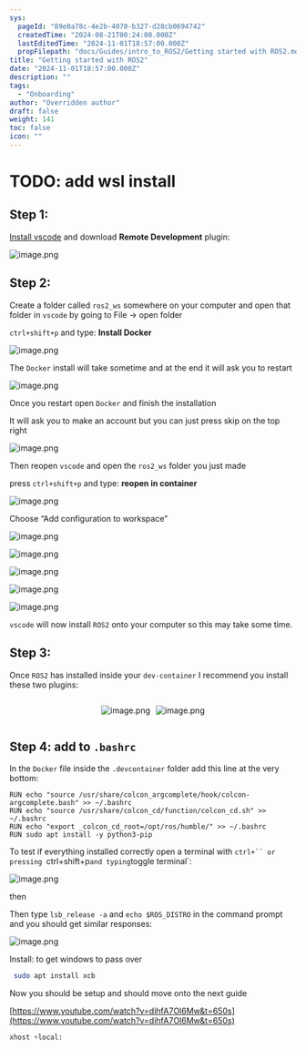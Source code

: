 ```yaml
---
sys:
  pageId: "89e0a78c-4e2b-4070-b327-d28cb0694742"
  createdTime: "2024-08-21T00:24:00.000Z"
  lastEditedTime: "2024-11-01T18:57:00.000Z"
  propFilepath: "docs/Guides/intro_to_ROS2/Getting started with ROS2.md"
title: "Getting started with ROS2"
date: "2024-11-01T18:57:00.000Z"
description: ""
tags:
  - "Onboarding"
author: "Overridden author"
draft: false
weight: 141
toc: false
icon: ""
---
```


# TODO: add wsl install

## Step 1:

[Install vscode](https://code.visualstudio.com/download) and download **Remote Development** plugin:

![image.png](https://prod-files-secure.s3.us-west-2.amazonaws.com/d518164a-d88e-44d1-a4ee-3adb3bd8bce0/efb52993-1881-4a40-b95e-6f020334f022/image.png?X-Amz-Algorithm=AWS4-HMAC-SHA256&X-Amz-Content-Sha256=UNSIGNED-PAYLOAD&X-Amz-Credential=ASIAZI2LB4663ES4YLDH%2F20250208%2Fus-west-2%2Fs3%2Faws4_request&X-Amz-Date=20250208T070106Z&X-Amz-Expires=3600&X-Amz-Security-Token=IQoJb3JpZ2luX2VjEG8aCXVzLXdlc3QtMiJHMEUCIQDKTfLRNr2QC735eI1Kdg6SOmfIsS0y1pWInixO7ckonAIgY%2FanUtFwkfaAOVpP3Y%2BOeAUrzJSIueLGIHst0UiVwMUqiAQIh%2F%2F%2F%2F%2F%2F%2F%2F%2F%2F%2FARAAGgw2Mzc0MjMxODM4MDUiDO%2B2NIf0T8wKabMMPCrcA%2FWymeYkIsR5yHJSMkjNSF1mD%2FLVdMFTkxWDBxa%2BffOIDncRUkedW0MIlvtm%2Bd4L%2FYFaVFh%2FX9nYXjaIpAxL1Ftrsv6aIN7olDH5JqxcAOAIq3I6%2FTy%2FsGzk%2BzFyoStgYTRtWsMSJ9%2BGAg%2BJhH8ndQ1wG0KJvdG1IYTpMcMcwmT51UtbPnP9wtmqvIVeKqQGvhUcGdvGUswGdgCzG7%2BmrmAdrzgF6q2LMcy0LA%2B7Ch%2FoExCSUqpookpvJZ33kD1F10o6dQjhK2hhWpkR5Ec8DoiFGi347m%2FpdDfwEV3MSWbYDyyajNSnNdJpaSmk3hmsjwEFgh8hSxOPuLWOEMKhspg8DngmQ%2BM1tImhQNXRxWi64WbfTw9v6w9E%2FVoTO1ShJpT4yyYAsjsytEMCLMV6TvAFQ1mi9zKzMBs%2F1lZtlFxPZeF%2BWTZ9vjgOA5232jf5bHC0XS1ZLLyyMY9cNhene%2B6%2BRX08lLu7fRjVCHna81WBhzEKTNPENqmZAOOo4hfRoiEjidA8qt4KYHd63gJtPo3XaaL0Y2pCcGvNGtZNTHVx7MGTxf%2FdOY347pBYaVx23BN3Q9lHqcPcuw05Um37nz0F7yKvWmj6pkJy%2Flw9c7Y%2Fr0R2Gvn%2B8Twikh0EMLzwm70GOqUByhIhxBxhlKJJZlgc03T9OmpSnOGSB7ih8tX1U%2FoxwEh3Sx3KjHbK4t8Z7PzR8jS00Sh25eTRdq7rQCXi9SB2eZo4j4rxmE%2Fv9778T%2BUR%2FF%2F0IHp0gPx%2BN%2F%2Bx6m2hQ06YTlUiHf2FKzOweTiE17PpFNyFe%2B8Fmbni1xNn99%2BFlCbmJMDBNxyh%2FeJawSA4aaoxk%2FROpxkeYhOdNMEXnHvULLOHxOci&X-Amz-Signature=844bd6208fae52afa4bde70e2f0d7b67993e5fa9db06afd4392c7aa7fd8022dc&X-Amz-SignedHeaders=host&x-id=GetObject)

## Step 2:

Create a folder called `ros2_ws` somewhere on your computer and open that folder in `vscode` by going to File → open folder 

`ctrl+shift+p` and type: **Install Docker**

![image.png](https://prod-files-secure.s3.us-west-2.amazonaws.com/d518164a-d88e-44d1-a4ee-3adb3bd8bce0/2269dc0e-1cd5-47ff-bceb-c04ad9b2eab0/image.png?X-Amz-Algorithm=AWS4-HMAC-SHA256&X-Amz-Content-Sha256=UNSIGNED-PAYLOAD&X-Amz-Credential=ASIAZI2LB4663ES4YLDH%2F20250208%2Fus-west-2%2Fs3%2Faws4_request&X-Amz-Date=20250208T070106Z&X-Amz-Expires=3600&X-Amz-Security-Token=IQoJb3JpZ2luX2VjEG8aCXVzLXdlc3QtMiJHMEUCIQDKTfLRNr2QC735eI1Kdg6SOmfIsS0y1pWInixO7ckonAIgY%2FanUtFwkfaAOVpP3Y%2BOeAUrzJSIueLGIHst0UiVwMUqiAQIh%2F%2F%2F%2F%2F%2F%2F%2F%2F%2F%2FARAAGgw2Mzc0MjMxODM4MDUiDO%2B2NIf0T8wKabMMPCrcA%2FWymeYkIsR5yHJSMkjNSF1mD%2FLVdMFTkxWDBxa%2BffOIDncRUkedW0MIlvtm%2Bd4L%2FYFaVFh%2FX9nYXjaIpAxL1Ftrsv6aIN7olDH5JqxcAOAIq3I6%2FTy%2FsGzk%2BzFyoStgYTRtWsMSJ9%2BGAg%2BJhH8ndQ1wG0KJvdG1IYTpMcMcwmT51UtbPnP9wtmqvIVeKqQGvhUcGdvGUswGdgCzG7%2BmrmAdrzgF6q2LMcy0LA%2B7Ch%2FoExCSUqpookpvJZ33kD1F10o6dQjhK2hhWpkR5Ec8DoiFGi347m%2FpdDfwEV3MSWbYDyyajNSnNdJpaSmk3hmsjwEFgh8hSxOPuLWOEMKhspg8DngmQ%2BM1tImhQNXRxWi64WbfTw9v6w9E%2FVoTO1ShJpT4yyYAsjsytEMCLMV6TvAFQ1mi9zKzMBs%2F1lZtlFxPZeF%2BWTZ9vjgOA5232jf5bHC0XS1ZLLyyMY9cNhene%2B6%2BRX08lLu7fRjVCHna81WBhzEKTNPENqmZAOOo4hfRoiEjidA8qt4KYHd63gJtPo3XaaL0Y2pCcGvNGtZNTHVx7MGTxf%2FdOY347pBYaVx23BN3Q9lHqcPcuw05Um37nz0F7yKvWmj6pkJy%2Flw9c7Y%2Fr0R2Gvn%2B8Twikh0EMLzwm70GOqUByhIhxBxhlKJJZlgc03T9OmpSnOGSB7ih8tX1U%2FoxwEh3Sx3KjHbK4t8Z7PzR8jS00Sh25eTRdq7rQCXi9SB2eZo4j4rxmE%2Fv9778T%2BUR%2FF%2F0IHp0gPx%2BN%2F%2Bx6m2hQ06YTlUiHf2FKzOweTiE17PpFNyFe%2B8Fmbni1xNn99%2BFlCbmJMDBNxyh%2FeJawSA4aaoxk%2FROpxkeYhOdNMEXnHvULLOHxOci&X-Amz-Signature=be817a8b69116856baa27de8d2c90932f90bf8628e5c9dae5be0f0376d4b58e7&X-Amz-SignedHeaders=host&x-id=GetObject)

The `Docker` install will take sometime and at the end it will ask you to restart

![image.png](https://prod-files-secure.s3.us-west-2.amazonaws.com/d518164a-d88e-44d1-a4ee-3adb3bd8bce0/ed233f78-be33-4b1f-b89c-9c346c0e961e/image.png?X-Amz-Algorithm=AWS4-HMAC-SHA256&X-Amz-Content-Sha256=UNSIGNED-PAYLOAD&X-Amz-Credential=ASIAZI2LB4663ES4YLDH%2F20250208%2Fus-west-2%2Fs3%2Faws4_request&X-Amz-Date=20250208T070106Z&X-Amz-Expires=3600&X-Amz-Security-Token=IQoJb3JpZ2luX2VjEG8aCXVzLXdlc3QtMiJHMEUCIQDKTfLRNr2QC735eI1Kdg6SOmfIsS0y1pWInixO7ckonAIgY%2FanUtFwkfaAOVpP3Y%2BOeAUrzJSIueLGIHst0UiVwMUqiAQIh%2F%2F%2F%2F%2F%2F%2F%2F%2F%2F%2FARAAGgw2Mzc0MjMxODM4MDUiDO%2B2NIf0T8wKabMMPCrcA%2FWymeYkIsR5yHJSMkjNSF1mD%2FLVdMFTkxWDBxa%2BffOIDncRUkedW0MIlvtm%2Bd4L%2FYFaVFh%2FX9nYXjaIpAxL1Ftrsv6aIN7olDH5JqxcAOAIq3I6%2FTy%2FsGzk%2BzFyoStgYTRtWsMSJ9%2BGAg%2BJhH8ndQ1wG0KJvdG1IYTpMcMcwmT51UtbPnP9wtmqvIVeKqQGvhUcGdvGUswGdgCzG7%2BmrmAdrzgF6q2LMcy0LA%2B7Ch%2FoExCSUqpookpvJZ33kD1F10o6dQjhK2hhWpkR5Ec8DoiFGi347m%2FpdDfwEV3MSWbYDyyajNSnNdJpaSmk3hmsjwEFgh8hSxOPuLWOEMKhspg8DngmQ%2BM1tImhQNXRxWi64WbfTw9v6w9E%2FVoTO1ShJpT4yyYAsjsytEMCLMV6TvAFQ1mi9zKzMBs%2F1lZtlFxPZeF%2BWTZ9vjgOA5232jf5bHC0XS1ZLLyyMY9cNhene%2B6%2BRX08lLu7fRjVCHna81WBhzEKTNPENqmZAOOo4hfRoiEjidA8qt4KYHd63gJtPo3XaaL0Y2pCcGvNGtZNTHVx7MGTxf%2FdOY347pBYaVx23BN3Q9lHqcPcuw05Um37nz0F7yKvWmj6pkJy%2Flw9c7Y%2Fr0R2Gvn%2B8Twikh0EMLzwm70GOqUByhIhxBxhlKJJZlgc03T9OmpSnOGSB7ih8tX1U%2FoxwEh3Sx3KjHbK4t8Z7PzR8jS00Sh25eTRdq7rQCXi9SB2eZo4j4rxmE%2Fv9778T%2BUR%2FF%2F0IHp0gPx%2BN%2F%2Bx6m2hQ06YTlUiHf2FKzOweTiE17PpFNyFe%2B8Fmbni1xNn99%2BFlCbmJMDBNxyh%2FeJawSA4aaoxk%2FROpxkeYhOdNMEXnHvULLOHxOci&X-Amz-Signature=cd698edd61d98149a89699d132da75f62475e1e77b417ce0cff021f9f4ee27ea&X-Amz-SignedHeaders=host&x-id=GetObject)

Once you restart open `Docker` and finish the installation

It will ask you to make an account but you can just press skip on the top right

![image.png](https://prod-files-secure.s3.us-west-2.amazonaws.com/d518164a-d88e-44d1-a4ee-3adb3bd8bce0/21010ad9-1659-4fd9-9f59-9932a09b2a3d/image.png?X-Amz-Algorithm=AWS4-HMAC-SHA256&X-Amz-Content-Sha256=UNSIGNED-PAYLOAD&X-Amz-Credential=ASIAZI2LB4663ES4YLDH%2F20250208%2Fus-west-2%2Fs3%2Faws4_request&X-Amz-Date=20250208T070106Z&X-Amz-Expires=3600&X-Amz-Security-Token=IQoJb3JpZ2luX2VjEG8aCXVzLXdlc3QtMiJHMEUCIQDKTfLRNr2QC735eI1Kdg6SOmfIsS0y1pWInixO7ckonAIgY%2FanUtFwkfaAOVpP3Y%2BOeAUrzJSIueLGIHst0UiVwMUqiAQIh%2F%2F%2F%2F%2F%2F%2F%2F%2F%2F%2FARAAGgw2Mzc0MjMxODM4MDUiDO%2B2NIf0T8wKabMMPCrcA%2FWymeYkIsR5yHJSMkjNSF1mD%2FLVdMFTkxWDBxa%2BffOIDncRUkedW0MIlvtm%2Bd4L%2FYFaVFh%2FX9nYXjaIpAxL1Ftrsv6aIN7olDH5JqxcAOAIq3I6%2FTy%2FsGzk%2BzFyoStgYTRtWsMSJ9%2BGAg%2BJhH8ndQ1wG0KJvdG1IYTpMcMcwmT51UtbPnP9wtmqvIVeKqQGvhUcGdvGUswGdgCzG7%2BmrmAdrzgF6q2LMcy0LA%2B7Ch%2FoExCSUqpookpvJZ33kD1F10o6dQjhK2hhWpkR5Ec8DoiFGi347m%2FpdDfwEV3MSWbYDyyajNSnNdJpaSmk3hmsjwEFgh8hSxOPuLWOEMKhspg8DngmQ%2BM1tImhQNXRxWi64WbfTw9v6w9E%2FVoTO1ShJpT4yyYAsjsytEMCLMV6TvAFQ1mi9zKzMBs%2F1lZtlFxPZeF%2BWTZ9vjgOA5232jf5bHC0XS1ZLLyyMY9cNhene%2B6%2BRX08lLu7fRjVCHna81WBhzEKTNPENqmZAOOo4hfRoiEjidA8qt4KYHd63gJtPo3XaaL0Y2pCcGvNGtZNTHVx7MGTxf%2FdOY347pBYaVx23BN3Q9lHqcPcuw05Um37nz0F7yKvWmj6pkJy%2Flw9c7Y%2Fr0R2Gvn%2B8Twikh0EMLzwm70GOqUByhIhxBxhlKJJZlgc03T9OmpSnOGSB7ih8tX1U%2FoxwEh3Sx3KjHbK4t8Z7PzR8jS00Sh25eTRdq7rQCXi9SB2eZo4j4rxmE%2Fv9778T%2BUR%2FF%2F0IHp0gPx%2BN%2F%2Bx6m2hQ06YTlUiHf2FKzOweTiE17PpFNyFe%2B8Fmbni1xNn99%2BFlCbmJMDBNxyh%2FeJawSA4aaoxk%2FROpxkeYhOdNMEXnHvULLOHxOci&X-Amz-Signature=36994cccf508541995f735554ba9c21f6b11bd02b7b1922135801a850b9ce237&X-Amz-SignedHeaders=host&x-id=GetObject)

Then reopen `vscode` and open the `ros2_ws` folder you just made

press `ctrl+shift+p` and type: **reopen in container**

![image.png](https://prod-files-secure.s3.us-west-2.amazonaws.com/d518164a-d88e-44d1-a4ee-3adb3bd8bce0/4e93b8c2-41ad-488c-8095-c74205196118/image.png?X-Amz-Algorithm=AWS4-HMAC-SHA256&X-Amz-Content-Sha256=UNSIGNED-PAYLOAD&X-Amz-Credential=ASIAZI2LB4663ES4YLDH%2F20250208%2Fus-west-2%2Fs3%2Faws4_request&X-Amz-Date=20250208T070106Z&X-Amz-Expires=3600&X-Amz-Security-Token=IQoJb3JpZ2luX2VjEG8aCXVzLXdlc3QtMiJHMEUCIQDKTfLRNr2QC735eI1Kdg6SOmfIsS0y1pWInixO7ckonAIgY%2FanUtFwkfaAOVpP3Y%2BOeAUrzJSIueLGIHst0UiVwMUqiAQIh%2F%2F%2F%2F%2F%2F%2F%2F%2F%2F%2FARAAGgw2Mzc0MjMxODM4MDUiDO%2B2NIf0T8wKabMMPCrcA%2FWymeYkIsR5yHJSMkjNSF1mD%2FLVdMFTkxWDBxa%2BffOIDncRUkedW0MIlvtm%2Bd4L%2FYFaVFh%2FX9nYXjaIpAxL1Ftrsv6aIN7olDH5JqxcAOAIq3I6%2FTy%2FsGzk%2BzFyoStgYTRtWsMSJ9%2BGAg%2BJhH8ndQ1wG0KJvdG1IYTpMcMcwmT51UtbPnP9wtmqvIVeKqQGvhUcGdvGUswGdgCzG7%2BmrmAdrzgF6q2LMcy0LA%2B7Ch%2FoExCSUqpookpvJZ33kD1F10o6dQjhK2hhWpkR5Ec8DoiFGi347m%2FpdDfwEV3MSWbYDyyajNSnNdJpaSmk3hmsjwEFgh8hSxOPuLWOEMKhspg8DngmQ%2BM1tImhQNXRxWi64WbfTw9v6w9E%2FVoTO1ShJpT4yyYAsjsytEMCLMV6TvAFQ1mi9zKzMBs%2F1lZtlFxPZeF%2BWTZ9vjgOA5232jf5bHC0XS1ZLLyyMY9cNhene%2B6%2BRX08lLu7fRjVCHna81WBhzEKTNPENqmZAOOo4hfRoiEjidA8qt4KYHd63gJtPo3XaaL0Y2pCcGvNGtZNTHVx7MGTxf%2FdOY347pBYaVx23BN3Q9lHqcPcuw05Um37nz0F7yKvWmj6pkJy%2Flw9c7Y%2Fr0R2Gvn%2B8Twikh0EMLzwm70GOqUByhIhxBxhlKJJZlgc03T9OmpSnOGSB7ih8tX1U%2FoxwEh3Sx3KjHbK4t8Z7PzR8jS00Sh25eTRdq7rQCXi9SB2eZo4j4rxmE%2Fv9778T%2BUR%2FF%2F0IHp0gPx%2BN%2F%2Bx6m2hQ06YTlUiHf2FKzOweTiE17PpFNyFe%2B8Fmbni1xNn99%2BFlCbmJMDBNxyh%2FeJawSA4aaoxk%2FROpxkeYhOdNMEXnHvULLOHxOci&X-Amz-Signature=12b9ce39b43eea65d82bcc6e964644a53b70da7af50f28217fd716904863b601&X-Amz-SignedHeaders=host&x-id=GetObject)

Choose “Add configuration to workspace”

![image.png](https://prod-files-secure.s3.us-west-2.amazonaws.com/d518164a-d88e-44d1-a4ee-3adb3bd8bce0/9560b282-5060-4989-ba37-97e7b2c22476/image.png?X-Amz-Algorithm=AWS4-HMAC-SHA256&X-Amz-Content-Sha256=UNSIGNED-PAYLOAD&X-Amz-Credential=ASIAZI2LB4663ES4YLDH%2F20250208%2Fus-west-2%2Fs3%2Faws4_request&X-Amz-Date=20250208T070106Z&X-Amz-Expires=3600&X-Amz-Security-Token=IQoJb3JpZ2luX2VjEG8aCXVzLXdlc3QtMiJHMEUCIQDKTfLRNr2QC735eI1Kdg6SOmfIsS0y1pWInixO7ckonAIgY%2FanUtFwkfaAOVpP3Y%2BOeAUrzJSIueLGIHst0UiVwMUqiAQIh%2F%2F%2F%2F%2F%2F%2F%2F%2F%2F%2FARAAGgw2Mzc0MjMxODM4MDUiDO%2B2NIf0T8wKabMMPCrcA%2FWymeYkIsR5yHJSMkjNSF1mD%2FLVdMFTkxWDBxa%2BffOIDncRUkedW0MIlvtm%2Bd4L%2FYFaVFh%2FX9nYXjaIpAxL1Ftrsv6aIN7olDH5JqxcAOAIq3I6%2FTy%2FsGzk%2BzFyoStgYTRtWsMSJ9%2BGAg%2BJhH8ndQ1wG0KJvdG1IYTpMcMcwmT51UtbPnP9wtmqvIVeKqQGvhUcGdvGUswGdgCzG7%2BmrmAdrzgF6q2LMcy0LA%2B7Ch%2FoExCSUqpookpvJZ33kD1F10o6dQjhK2hhWpkR5Ec8DoiFGi347m%2FpdDfwEV3MSWbYDyyajNSnNdJpaSmk3hmsjwEFgh8hSxOPuLWOEMKhspg8DngmQ%2BM1tImhQNXRxWi64WbfTw9v6w9E%2FVoTO1ShJpT4yyYAsjsytEMCLMV6TvAFQ1mi9zKzMBs%2F1lZtlFxPZeF%2BWTZ9vjgOA5232jf5bHC0XS1ZLLyyMY9cNhene%2B6%2BRX08lLu7fRjVCHna81WBhzEKTNPENqmZAOOo4hfRoiEjidA8qt4KYHd63gJtPo3XaaL0Y2pCcGvNGtZNTHVx7MGTxf%2FdOY347pBYaVx23BN3Q9lHqcPcuw05Um37nz0F7yKvWmj6pkJy%2Flw9c7Y%2Fr0R2Gvn%2B8Twikh0EMLzwm70GOqUByhIhxBxhlKJJZlgc03T9OmpSnOGSB7ih8tX1U%2FoxwEh3Sx3KjHbK4t8Z7PzR8jS00Sh25eTRdq7rQCXi9SB2eZo4j4rxmE%2Fv9778T%2BUR%2FF%2F0IHp0gPx%2BN%2F%2Bx6m2hQ06YTlUiHf2FKzOweTiE17PpFNyFe%2B8Fmbni1xNn99%2BFlCbmJMDBNxyh%2FeJawSA4aaoxk%2FROpxkeYhOdNMEXnHvULLOHxOci&X-Amz-Signature=cb8efac7c44208252b280a4fa041a2418504e76a4709ff1cc4f75d569e0d8c62&X-Amz-SignedHeaders=host&x-id=GetObject)

![image.png](https://prod-files-secure.s3.us-west-2.amazonaws.com/d518164a-d88e-44d1-a4ee-3adb3bd8bce0/2ee63f81-886b-48e8-a553-dc6e5eac99e4/image.png?X-Amz-Algorithm=AWS4-HMAC-SHA256&X-Amz-Content-Sha256=UNSIGNED-PAYLOAD&X-Amz-Credential=ASIAZI2LB4663ES4YLDH%2F20250208%2Fus-west-2%2Fs3%2Faws4_request&X-Amz-Date=20250208T070106Z&X-Amz-Expires=3600&X-Amz-Security-Token=IQoJb3JpZ2luX2VjEG8aCXVzLXdlc3QtMiJHMEUCIQDKTfLRNr2QC735eI1Kdg6SOmfIsS0y1pWInixO7ckonAIgY%2FanUtFwkfaAOVpP3Y%2BOeAUrzJSIueLGIHst0UiVwMUqiAQIh%2F%2F%2F%2F%2F%2F%2F%2F%2F%2F%2FARAAGgw2Mzc0MjMxODM4MDUiDO%2B2NIf0T8wKabMMPCrcA%2FWymeYkIsR5yHJSMkjNSF1mD%2FLVdMFTkxWDBxa%2BffOIDncRUkedW0MIlvtm%2Bd4L%2FYFaVFh%2FX9nYXjaIpAxL1Ftrsv6aIN7olDH5JqxcAOAIq3I6%2FTy%2FsGzk%2BzFyoStgYTRtWsMSJ9%2BGAg%2BJhH8ndQ1wG0KJvdG1IYTpMcMcwmT51UtbPnP9wtmqvIVeKqQGvhUcGdvGUswGdgCzG7%2BmrmAdrzgF6q2LMcy0LA%2B7Ch%2FoExCSUqpookpvJZ33kD1F10o6dQjhK2hhWpkR5Ec8DoiFGi347m%2FpdDfwEV3MSWbYDyyajNSnNdJpaSmk3hmsjwEFgh8hSxOPuLWOEMKhspg8DngmQ%2BM1tImhQNXRxWi64WbfTw9v6w9E%2FVoTO1ShJpT4yyYAsjsytEMCLMV6TvAFQ1mi9zKzMBs%2F1lZtlFxPZeF%2BWTZ9vjgOA5232jf5bHC0XS1ZLLyyMY9cNhene%2B6%2BRX08lLu7fRjVCHna81WBhzEKTNPENqmZAOOo4hfRoiEjidA8qt4KYHd63gJtPo3XaaL0Y2pCcGvNGtZNTHVx7MGTxf%2FdOY347pBYaVx23BN3Q9lHqcPcuw05Um37nz0F7yKvWmj6pkJy%2Flw9c7Y%2Fr0R2Gvn%2B8Twikh0EMLzwm70GOqUByhIhxBxhlKJJZlgc03T9OmpSnOGSB7ih8tX1U%2FoxwEh3Sx3KjHbK4t8Z7PzR8jS00Sh25eTRdq7rQCXi9SB2eZo4j4rxmE%2Fv9778T%2BUR%2FF%2F0IHp0gPx%2BN%2F%2Bx6m2hQ06YTlUiHf2FKzOweTiE17PpFNyFe%2B8Fmbni1xNn99%2BFlCbmJMDBNxyh%2FeJawSA4aaoxk%2FROpxkeYhOdNMEXnHvULLOHxOci&X-Amz-Signature=8f29e64b173bdf8d3c57f7bfb6a036434fa285cee1266b2d709fabd0d14abe11&X-Amz-SignedHeaders=host&x-id=GetObject)

![image.png](https://prod-files-secure.s3.us-west-2.amazonaws.com/d518164a-d88e-44d1-a4ee-3adb3bd8bce0/ae1580b2-b048-407e-aed9-b584224a7a04/image.png?X-Amz-Algorithm=AWS4-HMAC-SHA256&X-Amz-Content-Sha256=UNSIGNED-PAYLOAD&X-Amz-Credential=ASIAZI2LB4663ES4YLDH%2F20250208%2Fus-west-2%2Fs3%2Faws4_request&X-Amz-Date=20250208T070106Z&X-Amz-Expires=3600&X-Amz-Security-Token=IQoJb3JpZ2luX2VjEG8aCXVzLXdlc3QtMiJHMEUCIQDKTfLRNr2QC735eI1Kdg6SOmfIsS0y1pWInixO7ckonAIgY%2FanUtFwkfaAOVpP3Y%2BOeAUrzJSIueLGIHst0UiVwMUqiAQIh%2F%2F%2F%2F%2F%2F%2F%2F%2F%2F%2FARAAGgw2Mzc0MjMxODM4MDUiDO%2B2NIf0T8wKabMMPCrcA%2FWymeYkIsR5yHJSMkjNSF1mD%2FLVdMFTkxWDBxa%2BffOIDncRUkedW0MIlvtm%2Bd4L%2FYFaVFh%2FX9nYXjaIpAxL1Ftrsv6aIN7olDH5JqxcAOAIq3I6%2FTy%2FsGzk%2BzFyoStgYTRtWsMSJ9%2BGAg%2BJhH8ndQ1wG0KJvdG1IYTpMcMcwmT51UtbPnP9wtmqvIVeKqQGvhUcGdvGUswGdgCzG7%2BmrmAdrzgF6q2LMcy0LA%2B7Ch%2FoExCSUqpookpvJZ33kD1F10o6dQjhK2hhWpkR5Ec8DoiFGi347m%2FpdDfwEV3MSWbYDyyajNSnNdJpaSmk3hmsjwEFgh8hSxOPuLWOEMKhspg8DngmQ%2BM1tImhQNXRxWi64WbfTw9v6w9E%2FVoTO1ShJpT4yyYAsjsytEMCLMV6TvAFQ1mi9zKzMBs%2F1lZtlFxPZeF%2BWTZ9vjgOA5232jf5bHC0XS1ZLLyyMY9cNhene%2B6%2BRX08lLu7fRjVCHna81WBhzEKTNPENqmZAOOo4hfRoiEjidA8qt4KYHd63gJtPo3XaaL0Y2pCcGvNGtZNTHVx7MGTxf%2FdOY347pBYaVx23BN3Q9lHqcPcuw05Um37nz0F7yKvWmj6pkJy%2Flw9c7Y%2Fr0R2Gvn%2B8Twikh0EMLzwm70GOqUByhIhxBxhlKJJZlgc03T9OmpSnOGSB7ih8tX1U%2FoxwEh3Sx3KjHbK4t8Z7PzR8jS00Sh25eTRdq7rQCXi9SB2eZo4j4rxmE%2Fv9778T%2BUR%2FF%2F0IHp0gPx%2BN%2F%2Bx6m2hQ06YTlUiHf2FKzOweTiE17PpFNyFe%2B8Fmbni1xNn99%2BFlCbmJMDBNxyh%2FeJawSA4aaoxk%2FROpxkeYhOdNMEXnHvULLOHxOci&X-Amz-Signature=1d0a918394fab8adbd130b8c6a7da39f1f61d11aa969a841f4af93bae7e3ae9f&X-Amz-SignedHeaders=host&x-id=GetObject)

![image.png](https://prod-files-secure.s3.us-west-2.amazonaws.com/d518164a-d88e-44d1-a4ee-3adb3bd8bce0/53255b28-f75e-430f-b9e3-c0ac8577e42b/image.png?X-Amz-Algorithm=AWS4-HMAC-SHA256&X-Amz-Content-Sha256=UNSIGNED-PAYLOAD&X-Amz-Credential=ASIAZI2LB4663ES4YLDH%2F20250208%2Fus-west-2%2Fs3%2Faws4_request&X-Amz-Date=20250208T070106Z&X-Amz-Expires=3600&X-Amz-Security-Token=IQoJb3JpZ2luX2VjEG8aCXVzLXdlc3QtMiJHMEUCIQDKTfLRNr2QC735eI1Kdg6SOmfIsS0y1pWInixO7ckonAIgY%2FanUtFwkfaAOVpP3Y%2BOeAUrzJSIueLGIHst0UiVwMUqiAQIh%2F%2F%2F%2F%2F%2F%2F%2F%2F%2F%2FARAAGgw2Mzc0MjMxODM4MDUiDO%2B2NIf0T8wKabMMPCrcA%2FWymeYkIsR5yHJSMkjNSF1mD%2FLVdMFTkxWDBxa%2BffOIDncRUkedW0MIlvtm%2Bd4L%2FYFaVFh%2FX9nYXjaIpAxL1Ftrsv6aIN7olDH5JqxcAOAIq3I6%2FTy%2FsGzk%2BzFyoStgYTRtWsMSJ9%2BGAg%2BJhH8ndQ1wG0KJvdG1IYTpMcMcwmT51UtbPnP9wtmqvIVeKqQGvhUcGdvGUswGdgCzG7%2BmrmAdrzgF6q2LMcy0LA%2B7Ch%2FoExCSUqpookpvJZ33kD1F10o6dQjhK2hhWpkR5Ec8DoiFGi347m%2FpdDfwEV3MSWbYDyyajNSnNdJpaSmk3hmsjwEFgh8hSxOPuLWOEMKhspg8DngmQ%2BM1tImhQNXRxWi64WbfTw9v6w9E%2FVoTO1ShJpT4yyYAsjsytEMCLMV6TvAFQ1mi9zKzMBs%2F1lZtlFxPZeF%2BWTZ9vjgOA5232jf5bHC0XS1ZLLyyMY9cNhene%2B6%2BRX08lLu7fRjVCHna81WBhzEKTNPENqmZAOOo4hfRoiEjidA8qt4KYHd63gJtPo3XaaL0Y2pCcGvNGtZNTHVx7MGTxf%2FdOY347pBYaVx23BN3Q9lHqcPcuw05Um37nz0F7yKvWmj6pkJy%2Flw9c7Y%2Fr0R2Gvn%2B8Twikh0EMLzwm70GOqUByhIhxBxhlKJJZlgc03T9OmpSnOGSB7ih8tX1U%2FoxwEh3Sx3KjHbK4t8Z7PzR8jS00Sh25eTRdq7rQCXi9SB2eZo4j4rxmE%2Fv9778T%2BUR%2FF%2F0IHp0gPx%2BN%2F%2Bx6m2hQ06YTlUiHf2FKzOweTiE17PpFNyFe%2B8Fmbni1xNn99%2BFlCbmJMDBNxyh%2FeJawSA4aaoxk%2FROpxkeYhOdNMEXnHvULLOHxOci&X-Amz-Signature=3779d52a58917194474b03302487746dafd82ca1012ba8953eafda8f80739ff5&X-Amz-SignedHeaders=host&x-id=GetObject)

![image.png](https://prod-files-secure.s3.us-west-2.amazonaws.com/d518164a-d88e-44d1-a4ee-3adb3bd8bce0/7c562767-5af9-4ffb-97d1-327bcdf4ee00/image.png?X-Amz-Algorithm=AWS4-HMAC-SHA256&X-Amz-Content-Sha256=UNSIGNED-PAYLOAD&X-Amz-Credential=ASIAZI2LB4663ES4YLDH%2F20250208%2Fus-west-2%2Fs3%2Faws4_request&X-Amz-Date=20250208T070106Z&X-Amz-Expires=3600&X-Amz-Security-Token=IQoJb3JpZ2luX2VjEG8aCXVzLXdlc3QtMiJHMEUCIQDKTfLRNr2QC735eI1Kdg6SOmfIsS0y1pWInixO7ckonAIgY%2FanUtFwkfaAOVpP3Y%2BOeAUrzJSIueLGIHst0UiVwMUqiAQIh%2F%2F%2F%2F%2F%2F%2F%2F%2F%2F%2FARAAGgw2Mzc0MjMxODM4MDUiDO%2B2NIf0T8wKabMMPCrcA%2FWymeYkIsR5yHJSMkjNSF1mD%2FLVdMFTkxWDBxa%2BffOIDncRUkedW0MIlvtm%2Bd4L%2FYFaVFh%2FX9nYXjaIpAxL1Ftrsv6aIN7olDH5JqxcAOAIq3I6%2FTy%2FsGzk%2BzFyoStgYTRtWsMSJ9%2BGAg%2BJhH8ndQ1wG0KJvdG1IYTpMcMcwmT51UtbPnP9wtmqvIVeKqQGvhUcGdvGUswGdgCzG7%2BmrmAdrzgF6q2LMcy0LA%2B7Ch%2FoExCSUqpookpvJZ33kD1F10o6dQjhK2hhWpkR5Ec8DoiFGi347m%2FpdDfwEV3MSWbYDyyajNSnNdJpaSmk3hmsjwEFgh8hSxOPuLWOEMKhspg8DngmQ%2BM1tImhQNXRxWi64WbfTw9v6w9E%2FVoTO1ShJpT4yyYAsjsytEMCLMV6TvAFQ1mi9zKzMBs%2F1lZtlFxPZeF%2BWTZ9vjgOA5232jf5bHC0XS1ZLLyyMY9cNhene%2B6%2BRX08lLu7fRjVCHna81WBhzEKTNPENqmZAOOo4hfRoiEjidA8qt4KYHd63gJtPo3XaaL0Y2pCcGvNGtZNTHVx7MGTxf%2FdOY347pBYaVx23BN3Q9lHqcPcuw05Um37nz0F7yKvWmj6pkJy%2Flw9c7Y%2Fr0R2Gvn%2B8Twikh0EMLzwm70GOqUByhIhxBxhlKJJZlgc03T9OmpSnOGSB7ih8tX1U%2FoxwEh3Sx3KjHbK4t8Z7PzR8jS00Sh25eTRdq7rQCXi9SB2eZo4j4rxmE%2Fv9778T%2BUR%2FF%2F0IHp0gPx%2BN%2F%2Bx6m2hQ06YTlUiHf2FKzOweTiE17PpFNyFe%2B8Fmbni1xNn99%2BFlCbmJMDBNxyh%2FeJawSA4aaoxk%2FROpxkeYhOdNMEXnHvULLOHxOci&X-Amz-Signature=a11e1f4082cec3b073e15a4a6bc6c731e59f71c94dcc5fbbdabd0fcb7dd8f4b8&X-Amz-SignedHeaders=host&x-id=GetObject)

`vscode` will now install `ROS2` onto your computer so this may take some time.

## Step 3:

Once `ROS2` has installed inside your `dev-container` I recommend you install these two plugins:

<div style="display: flex;flex-direction: row; column-gap:10px; max-width: 630px;justify-content: center;">
<div>

![image.png](https://prod-files-secure.s3.us-west-2.amazonaws.com/d518164a-d88e-44d1-a4ee-3adb3bd8bce0/3fc3d550-5a54-4ba1-ba6b-faa01cdb7369/image.png?X-Amz-Algorithm=AWS4-HMAC-SHA256&X-Amz-Content-Sha256=UNSIGNED-PAYLOAD&X-Amz-Credential=ASIAZI2LB466SBR5445D%2F20250208%2Fus-west-2%2Fs3%2Faws4_request&X-Amz-Date=20250208T070108Z&X-Amz-Expires=3600&X-Amz-Security-Token=IQoJb3JpZ2luX2VjEG8aCXVzLXdlc3QtMiJIMEYCIQCEdw2yYn5wIyRkpw9h2R7oeCcCEVGAWe63LBPgdUYncwIhALJH2sah802YUNZYvi4JsCwdEZWh0r2Uto8UadcyUnLAKogECIf%2F%2F%2F%2F%2F%2F%2F%2F%2F%2FwEQABoMNjM3NDIzMTgzODA1Igw3PFm0YlGCpz%2FF%2Fw8q3APAoJlfOKLOv4FRM%2BdOJSlX5apUOzx%2FcuPWjPtgROqkDaiUqov4uQqjNorH003d9PmGLyiIuxp9DSdR46GicLm3ktrabcwByReHDDUnF5YengXUbOQTBvXwfiR7D%2FF7g2PdvJ94wH25cdQ9nxnOShvlALb%2BiM8n0Y4oDnFI9HGwz6VwjwpG68ilG%2Bq%2FY7thv65g%2FHyARwDie5JZUlrWjnDF%2FnFrPQpqX4TLzj2SXJLEeEJTDXOxxx%2Bk3kIqQKdOhj0nO0CryVun4hTM0FMdyhBu4R4W7aKTcMaSnrtCijeVKufY74KdzkP4mflL%2BXqZ4NQFAkeTarXymYbOj3TVHEXneY%2F2%2B8OEew9zMVdyxoA%2Fh8DQQdMS%2BMCl97reUSQntjlcFFhA7IkzVsuFeLbFNeszxfoXSRID%2Biz6aBqeJpWulayE0dxH5JI5Qs3KJTzmEs%2B8A3iIw6hte3brjth3FzmUhT46r4HeFIvWEcmHzHs4MpUSReHsN51dMMor6u5EKWC3uiBCyZMlhWrAFMhmAQqZQpKNP2WAHBdYWHewx1BRtZFGA4p%2FYRQ%2Fy0L3SaaUN7B0heTGC0iv40VQUuCSXwIWZoSq0iHzhN5NgKfyruqwliVlQm89yyaBsJKW0jC78Ju9BjqkAWagsLzk5Vt7nwF%2Fp4lBSalGS5C35SGG6iOgDr%2FoIkOoWRBDudMU8kjLumncvOyU7GeJZ4gFhLGH3BhTmtpiC3lM3cQH3hphqBTXmMbaqLBk%2FDkocBiBveLr3OjCs27vCQpfZ8XiOL%2BkZRE7DD6l4ScG2PwxP926CyO%2FvHvP0Sp52CexbdvgRVH1gjs%2BGmhTWYkYpcqKDSeiQ3LibK4H4oP7HX%2FY&X-Amz-Signature=773fba4582aa2c640cc4cb29ea5c9e6a39092ee50b064c8a9ccacf034f0e9ad6&X-Amz-SignedHeaders=host&x-id=GetObject)

</div>
<div>

![image.png](https://prod-files-secure.s3.us-west-2.amazonaws.com/d518164a-d88e-44d1-a4ee-3adb3bd8bce0/d994cc66-13c2-4093-a5a3-f84cf4601a82/image.png?X-Amz-Algorithm=AWS4-HMAC-SHA256&X-Amz-Content-Sha256=UNSIGNED-PAYLOAD&X-Amz-Credential=ASIAZI2LB4662H7B27LE%2F20250208%2Fus-west-2%2Fs3%2Faws4_request&X-Amz-Date=20250208T070109Z&X-Amz-Expires=3600&X-Amz-Security-Token=IQoJb3JpZ2luX2VjEG8aCXVzLXdlc3QtMiJGMEQCIFNpBZ3thEGrpInodEehK5fJNJc8ep6xo%2FdpvSseMvARAiAjy0cxw%2Bvzu9GLfHC4%2BhHlTaXqsf8lnlMuyjt0WK0%2B%2FyqIBAiH%2F%2F%2F%2F%2F%2F%2F%2F%2F%2F8BEAAaDDYzNzQyMzE4MzgwNSIM4K3h1FOVWccwTlyGKtwDEhw306rTbd%2Fm7AmLe3wBCCCj2qmpLSEyzEyKm5utB85n4n2x2bBxOxhZ0KLRVRJrZzd5m303DQVuhBFBOPHBNPfK%2FOCf60zxUHGk0LftfhNAf0txtOwN8bqsVbOtb2MjVyt%2BAO57FFKBP6ztNtlJkH0HC2c%2Bg1pkmjmlSKmES%2BtJEjFm5E4tjJnEc6p%2FIw%2FT4s2MooMdN18d0JYWM%2B4nx4PSKYiZSSMJG4am5tM9XI%2FU%2BCISazt%2FhHrAL5DiMAfb65fjCgooSEorJfEEO4SpA2jA%2BCk85M6IjeEWLQ6FSyEaKAFHzFhHHwSqE1vtkByy1uQ4JDaw6SYAm5XHFUmr0Jg2JRgcHBaQfXNCqaWjKhAzhufXO7dpn2ZAqTVgrQpDe9rXvTbWz5Zz%2BweqfpXwasCFeL5EpaedxAE9u3Sgf1IBK1F%2BIYS77u9YUJ3rIHE099MycBRArmkcMbSRvJrJYD1%2BhoGpMDDQgv45xIlLSWbUc4N257PZpxKbi2KNllLBMKVvH%2BKQm7QwXZOYmyEb%2FFgynQqVjP9r7xHPklUmPOfb0FU9S%2BtK1Hkwu7uWvYGA%2F5qtgbj0uk6wSIWlNzu2mWcOVyrrr8EPrv6SUPqhEM7%2Bky0GZUdBFwzTUyUwi%2FCbvQY6pgEWf41byqezirOC96flCpBJRpR0joeChTIjcpAdNDmiqMgd8QzTL6JlBa2pWWr15V4IF4Vj3lfcI2eFTXUB8Iu%2F45Nai%2BvcoTExQKrBUP7zbLfBeXRWFelHM9pBKHvpW7Gqw098PpQxBCYEd4ozU38BKeAECmVryS2HzcTh71uJLw0l2qJ5uvoVH1abdumXDfRxkej8bdvlGsIAZoIdpyprwSLTs2nH&X-Amz-Signature=398913feaa28105672662827f9c3a2d3858773af63b67af1e56adca396d52894&X-Amz-SignedHeaders=host&x-id=GetObject)

</div>
</div>

## Step 4: add to `.bashrc`

In the `Docker` file inside the `.devcontainer` folder add this line at the very bottom: 

```docker
RUN echo "source /usr/share/colcon_argcomplete/hook/colcon-argcomplete.bash" >> ~/.bashrc
RUN echo "source /usr/share/colcon_cd/function/colcon_cd.sh" >> ~/.bashrc
RUN echo "export _colcon_cd_root=/opt/ros/humble/" >> ~/.bashrc
RUN sudo apt install -y python3-pip 
```

To test if everything installed correctly open a terminal with `ctrl+`` or pressing `ctrl+shift+p` and typing `toggle terminal`:

![image.png](https://prod-files-secure.s3.us-west-2.amazonaws.com/d518164a-d88e-44d1-a4ee-3adb3bd8bce0/6a4943d8-b04e-4c02-9a58-775f3384d1a5/image.png?X-Amz-Algorithm=AWS4-HMAC-SHA256&X-Amz-Content-Sha256=UNSIGNED-PAYLOAD&X-Amz-Credential=ASIAZI2LB4663ES4YLDH%2F20250208%2Fus-west-2%2Fs3%2Faws4_request&X-Amz-Date=20250208T070106Z&X-Amz-Expires=3600&X-Amz-Security-Token=IQoJb3JpZ2luX2VjEG8aCXVzLXdlc3QtMiJHMEUCIQDKTfLRNr2QC735eI1Kdg6SOmfIsS0y1pWInixO7ckonAIgY%2FanUtFwkfaAOVpP3Y%2BOeAUrzJSIueLGIHst0UiVwMUqiAQIh%2F%2F%2F%2F%2F%2F%2F%2F%2F%2F%2FARAAGgw2Mzc0MjMxODM4MDUiDO%2B2NIf0T8wKabMMPCrcA%2FWymeYkIsR5yHJSMkjNSF1mD%2FLVdMFTkxWDBxa%2BffOIDncRUkedW0MIlvtm%2Bd4L%2FYFaVFh%2FX9nYXjaIpAxL1Ftrsv6aIN7olDH5JqxcAOAIq3I6%2FTy%2FsGzk%2BzFyoStgYTRtWsMSJ9%2BGAg%2BJhH8ndQ1wG0KJvdG1IYTpMcMcwmT51UtbPnP9wtmqvIVeKqQGvhUcGdvGUswGdgCzG7%2BmrmAdrzgF6q2LMcy0LA%2B7Ch%2FoExCSUqpookpvJZ33kD1F10o6dQjhK2hhWpkR5Ec8DoiFGi347m%2FpdDfwEV3MSWbYDyyajNSnNdJpaSmk3hmsjwEFgh8hSxOPuLWOEMKhspg8DngmQ%2BM1tImhQNXRxWi64WbfTw9v6w9E%2FVoTO1ShJpT4yyYAsjsytEMCLMV6TvAFQ1mi9zKzMBs%2F1lZtlFxPZeF%2BWTZ9vjgOA5232jf5bHC0XS1ZLLyyMY9cNhene%2B6%2BRX08lLu7fRjVCHna81WBhzEKTNPENqmZAOOo4hfRoiEjidA8qt4KYHd63gJtPo3XaaL0Y2pCcGvNGtZNTHVx7MGTxf%2FdOY347pBYaVx23BN3Q9lHqcPcuw05Um37nz0F7yKvWmj6pkJy%2Flw9c7Y%2Fr0R2Gvn%2B8Twikh0EMLzwm70GOqUByhIhxBxhlKJJZlgc03T9OmpSnOGSB7ih8tX1U%2FoxwEh3Sx3KjHbK4t8Z7PzR8jS00Sh25eTRdq7rQCXi9SB2eZo4j4rxmE%2Fv9778T%2BUR%2FF%2F0IHp0gPx%2BN%2F%2Bx6m2hQ06YTlUiHf2FKzOweTiE17PpFNyFe%2B8Fmbni1xNn99%2BFlCbmJMDBNxyh%2FeJawSA4aaoxk%2FROpxkeYhOdNMEXnHvULLOHxOci&X-Amz-Signature=95f30b4e0f9e71945012d2ac471f1e82120bebef84018efdbf30163164c6ab14&X-Amz-SignedHeaders=host&x-id=GetObject)

then 

Then type `lsb_release -a` and `echo $ROS_DISTRO` in the command prompt and you should get similar responses:

![image.png](https://prod-files-secure.s3.us-west-2.amazonaws.com/d518164a-d88e-44d1-a4ee-3adb3bd8bce0/3e635dec-a805-4e85-8b9e-d000e5b71a4e/image.png?X-Amz-Algorithm=AWS4-HMAC-SHA256&X-Amz-Content-Sha256=UNSIGNED-PAYLOAD&X-Amz-Credential=ASIAZI2LB4663ES4YLDH%2F20250208%2Fus-west-2%2Fs3%2Faws4_request&X-Amz-Date=20250208T070106Z&X-Amz-Expires=3600&X-Amz-Security-Token=IQoJb3JpZ2luX2VjEG8aCXVzLXdlc3QtMiJHMEUCIQDKTfLRNr2QC735eI1Kdg6SOmfIsS0y1pWInixO7ckonAIgY%2FanUtFwkfaAOVpP3Y%2BOeAUrzJSIueLGIHst0UiVwMUqiAQIh%2F%2F%2F%2F%2F%2F%2F%2F%2F%2F%2FARAAGgw2Mzc0MjMxODM4MDUiDO%2B2NIf0T8wKabMMPCrcA%2FWymeYkIsR5yHJSMkjNSF1mD%2FLVdMFTkxWDBxa%2BffOIDncRUkedW0MIlvtm%2Bd4L%2FYFaVFh%2FX9nYXjaIpAxL1Ftrsv6aIN7olDH5JqxcAOAIq3I6%2FTy%2FsGzk%2BzFyoStgYTRtWsMSJ9%2BGAg%2BJhH8ndQ1wG0KJvdG1IYTpMcMcwmT51UtbPnP9wtmqvIVeKqQGvhUcGdvGUswGdgCzG7%2BmrmAdrzgF6q2LMcy0LA%2B7Ch%2FoExCSUqpookpvJZ33kD1F10o6dQjhK2hhWpkR5Ec8DoiFGi347m%2FpdDfwEV3MSWbYDyyajNSnNdJpaSmk3hmsjwEFgh8hSxOPuLWOEMKhspg8DngmQ%2BM1tImhQNXRxWi64WbfTw9v6w9E%2FVoTO1ShJpT4yyYAsjsytEMCLMV6TvAFQ1mi9zKzMBs%2F1lZtlFxPZeF%2BWTZ9vjgOA5232jf5bHC0XS1ZLLyyMY9cNhene%2B6%2BRX08lLu7fRjVCHna81WBhzEKTNPENqmZAOOo4hfRoiEjidA8qt4KYHd63gJtPo3XaaL0Y2pCcGvNGtZNTHVx7MGTxf%2FdOY347pBYaVx23BN3Q9lHqcPcuw05Um37nz0F7yKvWmj6pkJy%2Flw9c7Y%2Fr0R2Gvn%2B8Twikh0EMLzwm70GOqUByhIhxBxhlKJJZlgc03T9OmpSnOGSB7ih8tX1U%2FoxwEh3Sx3KjHbK4t8Z7PzR8jS00Sh25eTRdq7rQCXi9SB2eZo4j4rxmE%2Fv9778T%2BUR%2FF%2F0IHp0gPx%2BN%2F%2Bx6m2hQ06YTlUiHf2FKzOweTiE17PpFNyFe%2B8Fmbni1xNn99%2BFlCbmJMDBNxyh%2FeJawSA4aaoxk%2FROpxkeYhOdNMEXnHvULLOHxOci&X-Amz-Signature=8cfddecbd7d9e78d987f4045e6a5d8a47ce9bd60ad66d5394b479774a168c925&X-Amz-SignedHeaders=host&x-id=GetObject)

Install:  to get windows to pass over

```bash
 sudo apt install xcb
```

Now you should be setup and should move onto the next guide 

[https://www.youtube.com/watch?v=dihfA7Ol6Mw&t=650s](https://www.youtube.com/watch?v=dihfA7Ol6Mw&t=650s)

```python
xhost +local:
```
